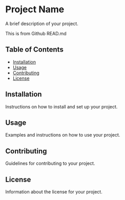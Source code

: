 # Project Name

A brief description of your project. 

This is from Github READ.md

## Table of Contents

- [Installation](#installation)
- [Usage](#usage)
- [Contributing](#contributing)
- [License](#license)

## Installation

Instructions on how to install and set up your project.

## Usage

Examples and instructions on how to use your project.

## Contributing

Guidelines for contributing to your project.

## License

Information about the license for your project.
